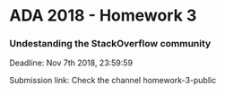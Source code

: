 # ADA 2018 - Homework 3

### Undestanding the StackOverflow community

Deadline: Nov 7th 2018, 23:59:59

Submission link: Check the channel homework-3-public